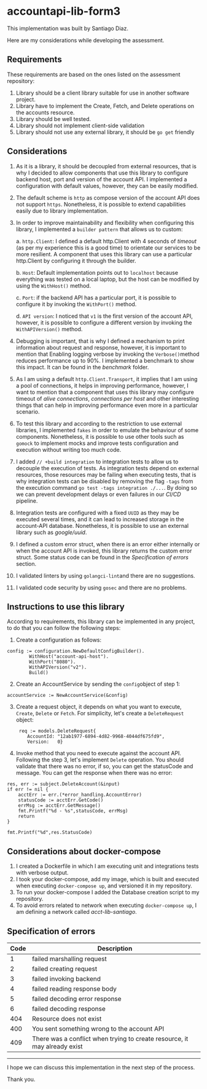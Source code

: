 # accountapi-lib-form3

This implementation was built by Santiago Diaz.

Here are my considerations while developing the assessment.

## Requirements
These requirements are based on the ones listed on the assessment repository:
1. Library should be a client library suitable for use in another software project.
2. Library have to implement the Create, Fetch, and Delete operations on the accounts resource.
3. Library should be well tested.
4. Library should not implement client-side validation
5. Library should not use any external library, it should be `go get` friendly

## Considerations
1. As it is a library, it should be decoupled from external resources, that is why I decided 
to allow components that use this library to configure backend host, port and version of 
   the account API. I implemented a configuration with default values, however, they can be easily modified.
   
2. The default scheme is `http` as compose version of the account API does not support `https`. Nonetheless,
it is possible to extend capabilities easily due to library implementation.
   
3. In order to improve maintainability and flexibility when configuring this library, I implemented a `builder pattern`
that allows us to custom:
   
   a. `http.Client`: I defined a default http.Client with 4 seconds of *timeout* (as per my experience this is a good time) to
orientate our services to be more resilient. A component that uses this library can use a particular http.Client by configuring it
   through the builder.
   
   b. `Host`: Default implementation points out to `localhost` because everything was tested on a local laptop, but the host can
be modified by using the `WithHost()` method.
   
   c. `Port`: if the backend API has a particular port, it is possible to configure it by invoking the `WithPort()` method.
   
   d. `API version`: I noticed that `v1` is the first version of the account API, however, it is possible to configure a different version by invoking the `WithAPIVersion()` method.

4. Debugging is important, that is why I defined a mechanism to print information about request and response, however, it is important to mention that
Enabling logging verbose by invoking the `Verbose()`method  reduces performance up to 90%. I implemented a benchmark to show this impact. It can be found in the *benchmark* folder.
   
5. As I am using a default `http.Client.Transport`, it implies that I am using a pool of connections, it helps in improving performance, however,
I want to mention that a component that uses this library may configure timeout of *alive connections*, *connections per host*
   and other interesting things that can help in improving performance even more in a particular scenario.
   
6. To test this library and according to the restriction to use external libraries,
   I implemented `fakes` in order to emulate the behaviour of some components. Nonetheless, it is possible to use
   other tools such as `gomock` to implement mocks and improve tests configuration and execution without writing too much code.
   
7. I added `// +build integration` to integration tests to allow us to decouple the execution of tests.
As integration tests depend on external resources, those resources may be failing when
   executing tests, that is why integration tests can be disabled by removing the flag `-tags` from the execution command `go test -tags integration ./...`.
   By doing so we can prevent development delays or even failures in our *CI/CD* pipeline.
   
8. Integration tests are configured with a fixed `UUID` as they may be executed several times, and it can lead to increased 
storage in the account-API database. Nonetheless, it is possible to use an external library such as *google/uuid*.
   
9. I defined a custom error struct, when there is an error either internally or when the account API is invoked, this library
returns the custom error struct. Some status code can be found in the *Specification of errors* section.
   
10. I validated linters by using `golangci-lint`and there are no suggestions.
    
11. I validated code security by using `gosec` and there are no problems.

## Instructions to use this library
According to requirements, this library can be implemented in any project, to do that you can follow the following steps:
1. Create a configuration as follows:
```
config := configuration.NewDefaultConfigBuilder().
		WithHost("account-api-host").
		WithPort("8080").
		WithAPIVersion("v2").
		Build()
```

2. Create an AccountService by sending the `config`object of step 1:
```
accountService := NewAccountService(&config)
```

3. Create a request object, it depends on what you want to execute, `Create`, `Delete` or `Fetch`. For simplicity, 
let's create a `DeleteRequest` object:
   
   ```
    req := models.DeleteRequest{ 
       AccountId: "12ab1977-6894-4d82-9968-4044df675fd9",
       Version:   0}
   ```
   
4. Invoke method that you need to execute against the account API. Following the step 3, let's implement `Delete` operation.
   You should validate that there was no error, if so, you can get the statusCode and message. You can get the response when there was no error:
```
res, err := subject.DeleteAccount(&input)
if err != nil {
	acctErr := err.(*error_handling.AccountError)
	statusCode := acctErr.GetCode()
	errMsg := acctErr.GetMessage()
	fmt.Printf("%d - %s",statusCode, errMsg)
	return
}

fmt.Printf("%d",res.StatusCode)

```

## Considerations about docker-compose
1. I created a Dockerfile in which I am executing unit and integrations tests with verbose output.
2. I took your docker-compose, add my image, which is built and executed when executing `docker-compose up`,  and versioned it in my repository.
3. To run your docker-compose I added the Database creation script to my repository. 
4. To avoid errors related to network when executing `docker-compose up`, I am defining a network called *acct-lib-santiago*.


## Specification of errors

| Code | Description |
|------|-------------|
|1| failed marshalling request|
|2| failed creating request|
|3| failed invoking backend|
|4| failed reading response body|
|5| failed decoding error response|
|6| failed decoding response|
|404| Resource does not exist|
|400| You sent something wrong to the account API|
|409| There was a conflict when trying to create resource, it may already exist|

---
I hope we can discuss this implementation in the next step of the process.

Thank you.